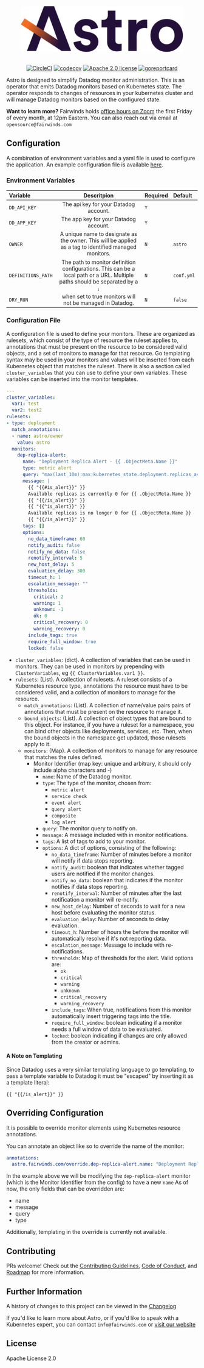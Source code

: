 <div align="center">
  <img src="/img/logo.svg" height="120" alt="Astro" />
  <br><br>

  [![CircleCI](https://circleci.com/gh/FairwindsOps/astro.svg?style=svg&circle-token=77f1eb3b95b59a0372b19fdefbbd28ebfaa9d0c0)](https://circleci.com/gh/FairwindsOps/astro)
  [![codecov](https://codecov.io/gh/fairwindsops/astro/branch/master/graph/badge.svg?token=6zutKJd2Gy)](https://codecov.io/gh/fairwindsops/astro)
  [![Apache 2.0 license](https://img.shields.io/badge/license-Apache2-brightgreen.svg)](https://opensource.org/licenses/Apache-2.0)
  [![goreportcard](https://goreportcard.com/badge/github.com/FairwindsOps/astro)](https://goreportcard.com/badge/github.com/FairwindsOps/astro)
</div>


Astro is designed to simplify Datadog monitor administration.  This is an operator that emits Datadog monitors based on Kubernetes state.  The operator responds to changes of resources in your kubernetes cluster and will manage Datadog monitors based on the configured state.

**Want to learn more?** Fairwinds holds [office hours on Zoom](https://zoom.us/j/242508205) the first Friday of every month, at 12pm Eastern. You can also reach out via email at `opensource@fairwinds.com`

## Configuration
A combination of environment variables and a yaml file is used to configure the application.  An example configuration file is available [here](conf.yml).

### Environment Variables
| Variable    | Descritpion                        | Required  | Default     |
|:------------|:----------------------------------:|:----------|:------------|
| `DD_API_KEY` | The api key for your Datadog account. | `Y` ||
| `DD_APP_KEY` | The app key for your Datadog account. | `Y` ||
| `OWNER`      | A unique name to designate as the owner.  This will be applied as a tag to identified managed monitors. | `N`| `astro` |
| `DEFINITIONS_PATH` | The path to monitor definition configurations.  This can be a local path or a URL.  Multiple paths should be separated by a `;` | `N` | `conf.yml` |
| `DRY_RUN` | when set to true monitors will not be managed in Datadog. | `N` | `false` |

### Configuration File
A configuration file is used to define your monitors.  These are organized as rulesets, which consist of the type of resource the ruleset applies to, annotations that must be present on the resource to be considered valid objects, and a set of monitors to manage for that resource.  Go templating syntax may be used in your monitors and values will be inserted from each Kubernetes object that matches the ruleset.  There is also a section called `cluster_variables` that you can use to define your own variables.  These variables can be inserted into the monitor templates.

```yaml
---
cluster_variables:
  var1: test
  var2: test2
rulesets:
- type: deployment
  match_annotations:
  - name: astro/owner
    value: astro
  monitors:
    dep-replica-alert:
      name: "Deployment Replica Alert - {{ .ObjectMeta.Name }}"
      type: metric alert
      query: "max(last_10m):max:kubernetes_state.deployment.replicas_available{kubernetescluster:foobar,deployment:{{ .ObjectMeta.Name }}} <= 0"
      message: |
        {{ "{{#is_alert}}" }}
        Available replicas is currently 0 for {{ .ObjectMeta.Name }}
        {{ "{{/is_alert}}" }}
        {{ "{{^is_alert}}" }}
        Available replicas is no longer 0 for {{ .ObjectMeta.Name }}
        {{ "{{/is_alert}}" }}
      tags: []
      options:
        no_data_timeframe: 60
        notify_audit: false
        notify_no_data: false
        renotify_interval: 5
        new_host_delay: 5
        evaluation_delay: 300
        timeout_h: 1
        escalation_message: ""
        thresholds:
          critical: 2
          warning: 1
          unknown: -1
          ok: 0
          critical_recovery: 0
          warning_recovery: 0
        include_tags: true
        require_full_window: true
        locked: false
```

* `cluster_variables`: (dict).  A collection of variables that can be used in monitors.  They can be used in monitors by prepending with `ClusterVariables`, eg `{{ ClusterVariables.var1 }}`.
* `rulesets`: (List).  A collection of rulesets.  A ruleset consists of a Kubernetes resource type, annotations the resource must have to be considered valid, and a collection of monitors to manage for the resource.
  * `match_annotations`: (List).  A collection of name/value pairs pairs of annotations that must be present on the resource to manage it.
  * `bound_objects`: (List).  A collection of object types that are bound to this object.  For instance, if you have a ruleset for a namespace, you can bind other objects like deployments, services, etc. Then, when the bound objects in the namespace get updated, those rulesets apply to it.
  * `monitors`: (Map).  A collection of monitors to manage for any resource that matches the rules defined.
    * Monitor Identifier (map key: unique and arbitrary, it should only include alpha characters and -)
      * `name`: Name of the Datadog monitor.
      * `type`: The type of the monitor, chosen from:
        - `metric alert`
        - `service check`
        - `event alert`
        - `query alert`
        - `composite`
        - `log alert`
      * `query`: The monitor query to notify on.
      * `message`: A message included with in monitor notifications.
      * `tags`: A list of tags to add to your monitor.
      * `options`: A dict of options, consisting of the following:
        * `no_data_timeframe`: Number of minutes before a monitor will notify if data stops reporting.
        * `notify_audit`: boolean that indicates whether tagged users are notified if the monitor changes.
        * `notify_no_data`: boolean that indicates if the monitor notifies if data stops reporting.
        * `renotify_interval`: Number of minutes after the last notification a monitor will re-notify.
        * `new_host_delay`: Number of seconds to wait for a new host before evaluating the monitor status.
        * `evaluation_delay`: Number of seconds to delay evaluation.
        * `timeout_h`: Number of hours the before the monitor will automatically resolve if it's not reporting data.
        * `escalation_message`: Message to include with re-notifications.
        * `thresholds`: Map of thresholds for the alert.  Valid options are:
          - `ok`
          - `critical`
          - `warning`
          - `unknown`
          - `critical_recovery`
          - `warning_recovery`
        * `include_tags`: When true, notifications from this monitor automatically insert triggering tags into the title.
        * `require_full_window`: boolean indicating if a monitor needs a full window of data to be evaluated.
        * `locked`: boolean indicating if changes are only allowed from the creator or admins.

#### A Note on Templating
Since Datadog uses a very similar templating language to go templating, to pass a template variable to Datadog it must be "escaped" by inserting it as a template literal:

```
{{ "{{/is_alert}}" }}
```
## Overriding Configuration

It is possible to override monitor elements using Kubernetes resource annotations.

You can annotate an object like so to override the name of the monitor:
```yaml
annotations:
  astro.fairwinds.com/override.dep-replica-alert.name: "Deployment Replicas Alert"
```

In the example above we will be modifying the `dep-replica-alert` monitor (which is the Monitor Identifier from the config) to have a new `name`
As of now, the only fields that can be overridden are:
* name
* message
* query
* type

Additionally, templating in the override is currently not available.

## Contributing
PRs welcome! Check out the [Contributing Guidelines](CONTRIBUTING.md),
[Code of Conduct](CODE_OF_CONDUCT.md), and [Roadmap](ROADMAP.md) for more information.

## Further Information
A history of changes to this project can be viewed in the [Changelog](CHANGELOG.md)

If you'd like to learn more about Astro, or if you'd like to speak with
a Kubernetes expert, you can contact `info@fairwinds.com` or [visit our website](https://fairwinds.com)

## License
Apache License 2.0
